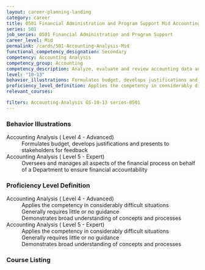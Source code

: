 ```yaml
---
layout: career-planning-landing
category: career
title: 0501 Financial Administration and Program Support Mid Accounting Analysis
series: 501
job_series: 0501 Financial Administration and Program Support
career_level: Mid
permalink: /cards/501-Accounting-Analysis-Mid
functional_competency_designation: Secondary
competency: Accounting Analysis
competency_group: Accounting
competency_description: Analyze, evaluate and review accounting data and reports using business tools and applications, and performance metrics to provide recommendations
level: "10-13"
behavior_illustrations: Formulates budget, develops justifications and presents to stakeholders for feedback ? Oversees and manages all aspects of the financial process on behalf of a Department to ensure financial accountability
proficiency_level_definition: Applies the competency in considerably difficult situations ? Generally requires little or no guidance ? Demonstrates broad understanding of concepts and processes ? Applies the competency in considerably difficult situations ? Generally requires little or no guidance ? Demonstrates broad understanding of concepts and processes
relevant_courses: 

filters: Accounting-Analysis GS-10-13 series-0501
---
```


<div class="card-content-column behavior">
  <h3>Behavior Illustrations</h3>
  <dl><dt>Accounting Analysis ( Level 4 - Advanced)</dt><dd>Formulates budget, develops justifications and presents to stakeholders for feedback</dd><dt>Accounting Analysis ( Level 5 - Expert)</dt><dd>Oversees and manages all aspects of the financial process on behalf of a Department to ensure financial accountability</dd></dl>
</div>
<div class="card-content-column prof-level">
  <h3>Proficiency Level Definition</h3>
  <dl><dt>Accounting Analysis ( Level 4 - Advanced)</dt><dd>Applies the competency in considerably difficult situations </dd><dd> Generally requires little or no guidance </dd><dd> Demonstrates broad understanding of concepts and processes</dd><dt>Accounting Analysis ( Level 5 - Expert)</dt><dd>Applies the competency in considerably difficult situations </dd><dd> Generally requires little or no guidance </dd><dd> Demonstrates broad understanding of concepts and processes</dd></dl>
</div>
<div class="card-content-column">
  <h3>Course Listing</h3>
  <ul>
  
  </ul>
</div>